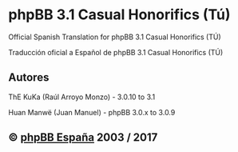 phpBB 3.1 Casual Honorifics (Tú)
================================

Official Spanish Translation for phpBB 3.1 Casual Honorifics (TÚ)

Traducción oficial a Español de phpBB 3.1 Casual Honorifics (TÚ)

## Autores
ThE KuKa (Raúl Arroyo Monzo) - 3.0.10 to 3.1

Huan Manwë (Juan Manuel) - phpBB 3.0.x to 3.0.9

## © [phpBB España](http://www.phpbb-es.com) 2003 / 2017
